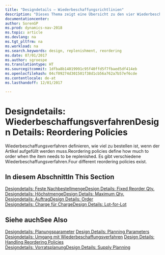 ```yaml
---
title: "Designdetails – Wiederbeschaffungsrichtlinien"
description: "Dieses Thema zeigt eine Übersicht zu den vier Wiederbeschaffungsverfahren, die für einen Wiederauffüllauftrag verfügbar sind."
documentationcenter: 
author: SorenGP
ms.prod: dynamics-nav-2018
ms.topic: article
ms.devlang: na
ms.tgt_pltfrm: na
ms.workload: na
ms.search.keywords: design, replenishment, reordering
ms.date: 07/01/2017
ms.author: sgroespe
ms.translationtype: HT
ms.sourcegitcommit: 1dfba8b14019991c95f40ffd5f7fbaed5df414eb
ms.openlocfilehash: 04cf09274d301501f38d1cb56a762a7b57ef6cde
ms.contentlocale: de-at
ms.lasthandoff: 12/01/2017

---
```

# <a name="design-details-reordering-policies"></a><span data-ttu-id="45b92-103">Designdetails: Wiederbeschaffungsverfahren</span><span class="sxs-lookup"><span data-stu-id="45b92-103">Design Details: Reordering Policies</span></span>
<span data-ttu-id="45b92-104">Wiederbeschaffungsverfahren definieren, wie viel zu bestellen ist, wenn der Artikel aufgefüllt werden muss.</span><span class="sxs-lookup"><span data-stu-id="45b92-104">Reordering policies define how much to order when the item needs to be replenished.</span></span> <span data-ttu-id="45b92-105">Es gibt verschiedene Wiederbeschaffungsverfahren.</span><span class="sxs-lookup"><span data-stu-id="45b92-105">Four different reordering policies exist.</span></span>  

## <a name="in-this-section"></a><span data-ttu-id="45b92-106">In diesem Abschnitt</span><span class="sxs-lookup"><span data-stu-id="45b92-106">In This Section</span></span>  
[<span data-ttu-id="45b92-107">Designdetails: Feste Nachbestellmenge</span><span class="sxs-lookup"><span data-stu-id="45b92-107">Design Details: Fixed Reorder Qty.</span></span>](design-details-fixed-reorder-qty.md)  
[<span data-ttu-id="45b92-108">Designdetails: Höchstmenge</span><span class="sxs-lookup"><span data-stu-id="45b92-108">Design Details: Maximum Qty.</span></span>](design-details-maximum-qty.md)  
[<span data-ttu-id="45b92-109">Designdetails: Auftrag</span><span class="sxs-lookup"><span data-stu-id="45b92-109">Design Details: Order</span></span>](design-details-order.md)  
[<span data-ttu-id="45b92-110">Designdetails: Charge für Charge</span><span class="sxs-lookup"><span data-stu-id="45b92-110">Design Details: Lot-for-Lot</span></span>](design-details-lot-for-lot.md)  

## <a name="see-also"></a><span data-ttu-id="45b92-111">Siehe auch</span><span class="sxs-lookup"><span data-stu-id="45b92-111">See Also</span></span>  
<span data-ttu-id="45b92-112">[Designdetails: Planungsparameter](design-details-planning-parameters.md) </span><span class="sxs-lookup"><span data-stu-id="45b92-112">[Design Details: Planning Parameters](design-details-planning-parameters.md) </span></span>  
<span data-ttu-id="45b92-113">[Designdetails: Umgang mit Wiederbeschaffungsverfahren](design-details-handling-reordering-policies.md) </span><span class="sxs-lookup"><span data-stu-id="45b92-113">[Design Details: Handling Reordering Policies](design-details-handling-reordering-policies.md) </span></span>  
[<span data-ttu-id="45b92-114">Designdetails: Vorratsplanung</span><span class="sxs-lookup"><span data-stu-id="45b92-114">Design Details: Supply Planning</span></span>](design-details-supply-planning.md)

